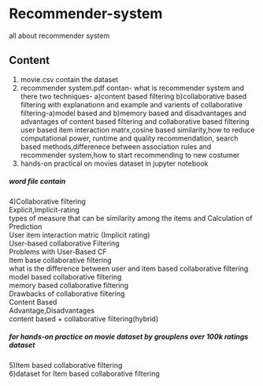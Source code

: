 # Recommender-system
all about recommender system
## Content <br />
1) movie.csv contain the dataset <br />
2) recommender system.pdf contan- what is recommender system and there two techniques- a)content based filtering b)collaborative based filtering with explanationn and  example and varients of collaborative filtering-a)model based and b)memory based and disadvantages and advantages of content based filtering and collaborative based filtering user based item interaction matrx,cosine based similarity,how to reduce computational power, runtime and quality recommendation, search based methods,differenece between association rules and recommender system,how to start recommending to new costumer <br /> 
3) hands-on practical on movies dataset in jupyter notebook
##### word file contain
4)Collaborative filtering <br /> 
Explicit,Implicit-rating  <br /> 
types of measure that can be similarity among the items and Calculation of Prediction <br /> 
User item interaction matric (Implicit rating) <br /> 
User-based collaborative Filtering <br /> 
Problems with User-Based CF <br /> 
Item base collaborative filtering   <br /> 
what is the difference between user and item based collaborative filtering  <br /> 
model based collaborative filtering  <br /> 
memory based collaborative filtering  <br /> 
Drawbacks of collaborative filtering <br /> 
Content Based <br /> 
Advantage,Disadvantages <br /> 
content based + collaborative filtering(hybrid) <br /> 
##### for hands-on practice on movie dataset by grouplens over 100k ratings dataset
5)Item based collaborative filtering <br /> 
6)dataset for Item based collaborative filtering <br /> 
